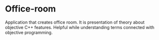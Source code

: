 # Office-room
Application that creates office room. It is presentation of theory about objective C++ features. Helpful while understanding terms connected with objective programming.
